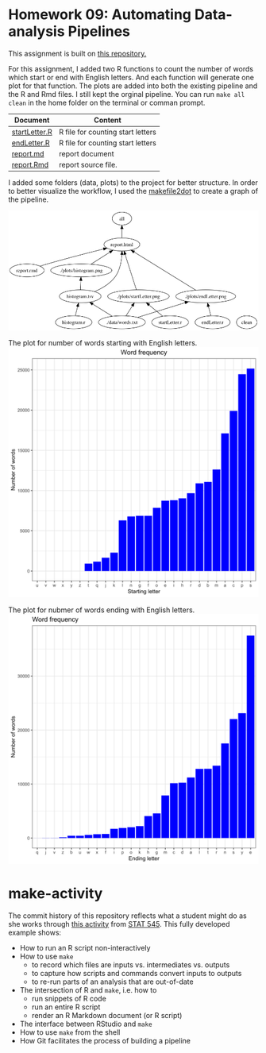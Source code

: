 Homework 09: Automating Data-analysis Pipelines
=============
This assignment is built on [this repository.](https://github.com/STAT545-UBC/make-activity)

For this assignment, I added two R functions to count the number of words which start or end with English letters. And each function will generate one plot for that function. The plots are added into both the existing pipeline and the R and Rmd files. I still kept the orginal pipeline. You can run `make all clean` in the home folder on the terminal or comman prompt. 

Document | Content
--------- | --------
[startLetter.R](https://github.com/STAT545-UBC-students/hw09-Mengsuper/blob/master/startLetter.R) | R file for counting start letters
[endLetter.R](https://github.com/STAT545-UBC-students/hw09-Mengsuper/blob/master/endLetter.R) | R file for counting start letters
[report.md](https://github.com/STAT545-UBC-students/hw09-Mengsuper/blob/master/report.md) | report document
[report.Rmd](https://github.com/STAT545-UBC-students/hw09-Mengsuper/blob/master/report.rmd) | report source file. 

I added some folders (data, plots) to the project for better structure. In order to better visualize the workflow, I used the [makefile2dot](https://github.com/vak/makefile2dot) to create a graph of the pipeline. 

![](pipeline.png)

The plot for number of words starting with English letters. 
![](plots/startLetter.png)

The plot for nubmer of words ending with English letters. 
![](plots/endLetter.png)

make-activity
=============

The commit history of this repository reflects what a student might do as she works through [this activity](http://stat545-ubc.github.io/automation04_make-activity.html) from [STAT 545](http://stat545-ubc.github.io). This fully developed example shows:

  * How to run an R script non-interactively
  * How to use `make`
    - to record which files are inputs vs. intermediates vs. outputs
    - to capture how scripts and commands convert inputs to outputs
    - to re-run parts of an analysis that are out-of-date
  * The intersection of R and `make`, i.e. how to
    - run snippets of R code
    - run an entire R script
    - render an R Markdown document (or R script)
  * The interface between RStudio and `make`
  * How to use `make` from the shell
  * How Git facilitates the process of building a pipeline
